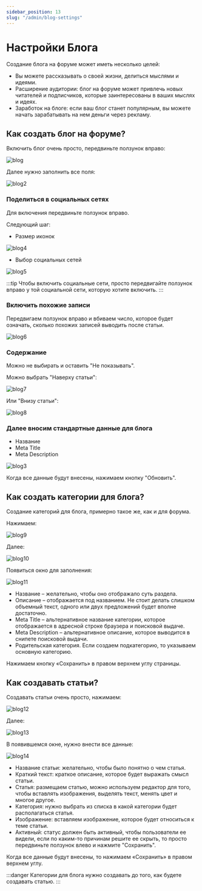 ```yaml
---
sidebar_position: 13
slug: "/admin/blog-settings"
---
```


# Настройки Блога

Создание блога на форуме может иметь несколько целей:

- Вы можете рассказывать о своей жизни, делиться мыслями и идеями.
- Расширение аудитории: блог на форуме может привлечь новых читателей и подписчиков, которые заинтересованы в ваших мыслях и идеях.
- Заработок на блоге: если ваш блог станет популярным, вы можете начать зарабатывать на нем деньги через рекламу.

## Как создать блог на форуме?

Включить блог очень просто, передвиньте ползунок вправо:

![blog](/img/blog.png)

Далее нужно заполнить все поля:

![blog2](/img/blog2.png)

### Поделиться в социальных сетях

Для включения передвиньте ползунок вправо.

Следующий шаг:

- Размер иконок

![blog4](/img/blog4.png)

- Выбор социальных сетей

![blog5](/img/blog5.png)

:::tip
Чтобы включить социальные сети, просто передвигайте ползунок вправо у той социальной сети, которую хотите включить.
:::

### Включить похожие записи

Передвигаем ползунок вправо и вбиваем число, которое будет означать, сколько похожих записей выводить после статьи.

![blog6](/img/blog6.png)

### Содержание

Можно не выбирать и оставить "Не показывать".

Можно выбрать "Наверху статьи":

![blog7](/img/blog7.png)

Или "Внизу статьи":

![blog8](/img/blog8.png)

### Далее вносим стандартные данные для блога

- Название
- Meta Title
- Meta Description

![blog3](/img/blog3.png)

Когда все данные будут внесены, нажимаем кнопку "Обновить".

## Как создать категории для блога?

Создание категорий для блога, примерно такое же, как и для форума.

Нажимаем:

![blog9](/img/blog9.png)

Далее:

![blog10](/img/blog10.png)

Появиться окно для заполнения:

![blog11](/img/blog11.png)

- Название – желательно, чтобы оно отображало суть раздела.
- Описание – отображается под названием. Не стоит делать слишком объемный текст, одного или двух предложений будет вполне достаточно.
- Меtа Title – альтернативное название категории, которое отображается в адресной строке браузера и поисковой выдаче.
- Меtа Description – альтернативное описание, которое выводится в снипете поисковой выдачи.
- Родительская категория. Если создаем подкатегорию, то указываем основную категорию.

Нажимаем кнопку «Сохранить» в правом верхнем углу страницы.

## Как создавать статьи?

Создавать статьи очень просто, нажимаем:

![blog12](/img/blog12.png)

Далее:

![blog13](/img/blog13.png)

В появившемся окне, нужно внести все данные:

![blog14](/img/blog14.png)

- Название статьи: желательно, чтобы было понятно о чем статья.
- Краткий текст: краткое описание, которое будет выражать смысл статьи.
- Статья: размещаем статью, можно используем редактор для того, чтобы вставлять изображения, выделять текст, менять цвет и многое другое.
- Категория: нужно выбрать из списка в какой категории будет располагаться статья.
- Изображение: вставляем изображение, которое будет относиться к теме статьи.
- Активный: статус должен быть активный, чтобы пользователи ее видели, если по каким-то причинам решите ее скрыть, то просто передвиньте ползунок влево и нажмите "Сохранить".

Когда все данные будут внесены, то нажимаем «Сохранить» в правом верхнем углу.

:::danger
Категории для блога нужно создавать до того, как будете создавать статью.
:::
